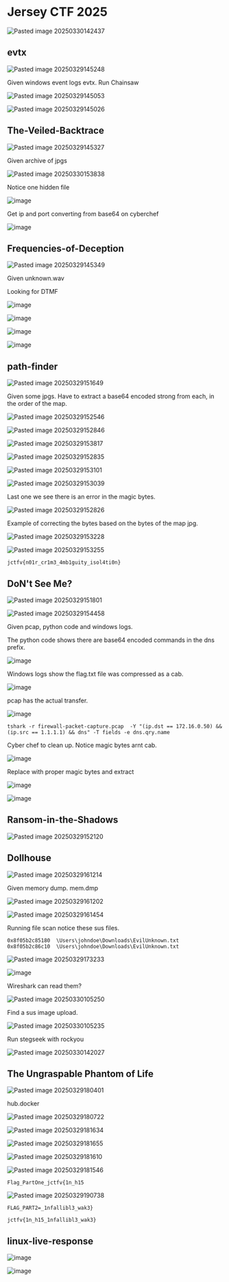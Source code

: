 # Jersey CTF 2025

![Pasted image 20250330142437](https://github.com/user-attachments/assets/c6190475-b617-4af8-9265-57d1c5faa6ab)

## evtx

![Pasted image 20250329145248](https://github.com/user-attachments/assets/7fc65f87-c93c-484f-a513-0ba1a152b645)


Given windows event logs evtx. Run Chainsaw

![Pasted image 20250329145053](https://github.com/user-attachments/assets/6a30ece7-75b3-41fa-a45a-a554b7f5f0e6)


![Pasted image 20250329145026](https://github.com/user-attachments/assets/08eb2701-d759-4bb0-8b8c-ecaaaa3fb878)


## The-Veiled-Backtrace


![Pasted image 20250329145327](https://github.com/user-attachments/assets/ff500fd1-f724-4a7a-ae8f-797a9d1eae3c)

Given archive of jpgs

![Pasted image 20250330153838](https://github.com/user-attachments/assets/96bf5523-8c41-4d35-901a-72f45c5d2416)

Notice one hidden file

![image](https://github.com/user-attachments/assets/f4ff6805-f474-4ae7-88e4-f07f5da651a5)

Get ip and port converting from base64 on cyberchef

![image](https://github.com/user-attachments/assets/0d664dcd-3d56-4d48-8169-f2ee238f22aa)


## Frequencies-of-Deception

![Pasted image 20250329145349](https://github.com/user-attachments/assets/5122a077-4dff-4171-84b3-a82a838f4b1c)

Given unknown.wav

Looking for DTMF

![image](https://github.com/user-attachments/assets/7eadfb69-5cac-4605-8ea0-ea09af0a80a7)


![image](https://github.com/user-attachments/assets/b35a5d05-7820-463a-b364-9772c34d406d)


![image](https://github.com/user-attachments/assets/c28905b0-b38b-49af-8647-a7578d80df49)


![image](https://github.com/user-attachments/assets/ee317b3b-b267-463c-8d16-776d2a2a78a0)


## path-finder


![Pasted image 20250329151649](https://github.com/user-attachments/assets/00f24e18-5801-409c-ae6c-1a984c46dd18)

Given some jpgs. Have to extract a base64 encoded strong from each, in the order of the map.

![Pasted image 20250329152546](https://github.com/user-attachments/assets/26fe4239-944a-4e69-b32c-6a80b0a0e48f)

![Pasted image 20250329152846](https://github.com/user-attachments/assets/d533e4fb-a4c7-4465-84e5-dcd51a2450b0)




![Pasted image 20250329153817](https://github.com/user-attachments/assets/8677cf11-c83a-4f6f-886d-ffd6d222f872)




![Pasted image 20250329152835](https://github.com/user-attachments/assets/4720f278-ca48-4c28-8a6e-7b2b839428d8)



![Pasted image 20250329153101](https://github.com/user-attachments/assets/cb1c8e3a-6cda-4291-acf4-3050f72c896c)

![Pasted image 20250329153039](https://github.com/user-attachments/assets/aab0b749-0ecc-4f72-97dc-00681b87ffd6)


Last one we see there is an error in the magic bytes.

![Pasted image 20250329152826](https://github.com/user-attachments/assets/a6ad5009-e184-4b09-af6c-f942a5b40a75)


Example of correcting the bytes based on the bytes of the map jpg.

![Pasted image 20250329153228](https://github.com/user-attachments/assets/440957d4-4a09-4e8a-9f9e-0bbcfe6aa522)

![Pasted image 20250329153255](https://github.com/user-attachments/assets/ea3bdc58-8c2d-4b0b-a113-80b7b1ae9676)

`jctfv{n01r_cr1m3_4mb1guity_isol4ti0n}`

## DoN't See Me?

![Pasted image 20250329151801](https://github.com/user-attachments/assets/607f65f0-6d9a-466d-b983-583f2d8de68d)


![Pasted image 20250329154458](https://github.com/user-attachments/assets/198f6ec9-500c-4a92-bc90-784a47de677e)

Given pcap, python code and windows logs. 

The python code shows there are base64 encoded commands in the dns prefix.

![image](https://github.com/user-attachments/assets/31cc31c3-d3e2-44ca-abc8-147c449df9e0)


Windows logs show the flag.txt file was compressed as a cab.

![image](https://github.com/user-attachments/assets/56b50ee9-26cb-4522-821c-99f48091be2b)


pcap has the actual transfer.

![image](https://github.com/user-attachments/assets/6d0f3c88-9b09-43c0-9e7a-9d74152b9739)


```
tshark -r firewall-packet-capture.pcap  -Y "(ip.dst == 172.16.0.50) && (ip.src == 1.1.1.1) && dns" -T fields -e dns.qry.name 

```


Cyber chef to clean up. Notice magic bytes arnt cab.

![image](https://github.com/user-attachments/assets/1a94bfd9-d965-4933-92ff-c604bc5dc92e)

Replace with proper magic bytes and extract

![image](https://github.com/user-attachments/assets/d6d8cfe6-c518-455a-bac6-8453841a9568)


![image](https://github.com/user-attachments/assets/4d90ed5d-d1e3-4f5e-a698-7f56c8e85e44)

## Ransom-in-the-Shadows


![Pasted image 20250329152120](https://github.com/user-attachments/assets/87e0cc9e-9fea-42ab-9f8e-cfd9c187472c)



## Dollhouse

![Pasted image 20250329161214](https://github.com/user-attachments/assets/af4c2f71-bbab-4104-9823-1694973c6201)


Given memory dump. mem.dmp

![Pasted image 20250329161202](https://github.com/user-attachments/assets/28af100d-6fe9-492f-ac50-a5dd5b58973e)

![Pasted image 20250329161454](https://github.com/user-attachments/assets/f862961a-1489-4e5c-bc36-9da49d6af788)

Running file scan notice these sus files.

```
0x8f05b2c85180  \Users\johndoe\Downloads\EvilUnknown.txt
0x8f05b2c86c10  \Users\johndoe\Downloads\EvilUnknown.txt
```

![Pasted image 20250329173233](https://github.com/user-attachments/assets/a3164da1-40cd-41ba-aadc-ad4d52eb741c)

![image](https://github.com/user-attachments/assets/b1b85ae9-aebd-49b9-9935-5bfad484e5bd)


Wireshark can read them?

![Pasted image 20250330105250](https://github.com/user-attachments/assets/77cd70b6-28ca-4a5c-8cd9-c5c0043b127a)

 Find a sus image upload.

![Pasted image 20250330105235](https://github.com/user-attachments/assets/ebd83bcc-afbc-4cdd-8fb4-1408054176a5)

Run stegseek with rockyou 

![Pasted image 20250330142027](https://github.com/user-attachments/assets/e030cce5-b010-413e-bc50-8d3ad28b079d)

## The Ungraspable Phantom of Life

![Pasted image 20250329180401](https://github.com/user-attachments/assets/c23fe015-7cf6-4858-afe9-32ef1f378fb7)

hub.docker

![Pasted image 20250329180722](https://github.com/user-attachments/assets/d5b6e9bc-0c59-48a5-83f9-9b7f792feb49)


![Pasted image 20250329181634](https://github.com/user-attachments/assets/d2891957-8f29-40b5-9d19-87ee2109e7e2)



![Pasted image 20250329181655](https://github.com/user-attachments/assets/9498719b-eb1a-4ee2-99cf-da9166fbef60)


![Pasted image 20250329181610](https://github.com/user-attachments/assets/59b96a98-1dc3-4e72-8e2e-3dd51b7de450)

![Pasted image 20250329181546](https://github.com/user-attachments/assets/2370adc5-3a87-4604-9f54-9fe273fd2826)

`Flag_PartOne_jctfv{1n_h15`


![Pasted image 20250329190738](https://github.com/user-attachments/assets/8ca1174e-9b8f-46e3-a9c3-434586241d5b)

`FLAG_PART2=_1nfallibl3_wak3}`

`jctfv{1n_h15_1nfallibl3_wak3}`



## linux-live-response 

![image](https://github.com/user-attachments/assets/654767a1-df2d-49ea-9064-53b638c62993)


![image](https://github.com/user-attachments/assets/ccc95f50-2a82-4ed1-bf57-87efcdb28a92)








